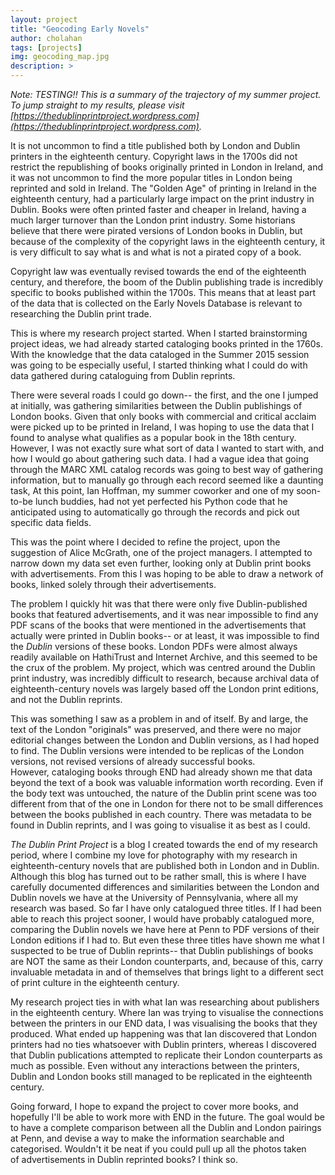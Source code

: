 ```yaml
---
layout: project
title: "Geocoding Early Novels"
author: cholahan
tags: [projects]
img: geocoding_map.jpg
description: >
---
```


_Note: TESTING!! This is a summary of the trajectory of my summer project. To jump straight to my results, please visit [https://thedublinprintproject.wordpress.com](https://thedublinprintproject.wordpress.com)._

It is not uncommon to find a title published both by London and Dublin printers in the eighteenth century. Copyright laws in the 1700s did not restrict the republishing of books originally printed in London in Ireland, and it was not uncommon to find the more popular titles in London being reprinted and sold in Ireland. The "Golden Age" of printing in Ireland in the eighteenth century, had a particularly large impact on the print industry in Dublin. Books were often printed faster and cheaper in Ireland, having a much larger turnover than the London print industry. Some historians believe that there were pirated versions of London books in Dublin, but because of the complexity of the copyright laws in the eighteenth century, it is very difficult to say what is and what is not a pirated copy of a book.

Copyright law was eventually revised towards the end of the eighteenth century, and therefore, the boom of the Dublin publishing trade is incredibly specific to books published within the 1700s. This means that at least part of the data that is collected on the Early Novels Database is relevant to researching the Dublin print trade.

This is where my research project started. When I started brainstorming project ideas, we had already started cataloging books printed in the 1760s. With the knowledge that the data cataloged in the Summer 2015 session was going to be especially useful, I started thinking what I could do with data gathered during cataloguing from Dublin reprints.

There were several roads I could go down-- the first, and the one I jumped at initially, was gathering similarities between the Dublin publishings of London books. Given that only books with commercial and critical acclaim were picked up to be printed in Ireland, I was hoping to use the data that I found to analyse what qualifies as a popular book in the 18th century. However, I was not exactly sure what sort of data I wanted to start with, and how I would go about gathering such data. I had a vague idea that going through the MARC XML catalog records was going to best way of gathering information, but to manually go through each record seemed like a daunting task, At this point, Ian Hoffman, my summer coworker and one of my soon-to-be lunch buddies, had not yet perfected his Python code that he anticipated using to automatically go through the records and pick out specific data fields.

This was the point where I decided to refine the project, upon the suggestion of Alice McGrath, one of the project managers. I attempted to narrow down my data set even further, looking only at Dublin print books with advertisements. From this I was hoping to be able to draw a network of books, linked solely through their advertisements.

The problem I quickly hit was that there were only five Dublin-published books that featured advertisements, and it was near impossible to find any PDF scans of the books that were mentioned in the advertisements that actually were printed in Dublin books-- or at least, it was impossible to find the _Dublin_ versions of these books. London PDFs were almost always readily available on HathiTrust and Internet Archive, and this seemed to be the crux of the problem. My project, which was centred around the Dublin print industry, was incredibly difficult to research, because archival data of eighteenth-century novels was largely based off the London print editions, and not the Dublin reprints.

This was something I saw as a problem in and of itself. By and large, the text of the London "originals" was preserved, and there were no major editorial changes between the London and Dublin versions, as I had hoped to find. The Dublin versions were intended to be replicas of the London versions, not revised versions of already successful books. However, cataloging books through END had already shown me that data beyond the text of a book was valuable information worth recording. Even if the body text was untouched, the nature of the Dublin print scene was too different from that of the one in London for there not to be small differences between the books published in each country. There was metadata to be found in Dublin reprints, and I was going to visualise it as best as I could.

_The Dublin Print Project_ is a blog I created towards the end of my research period, where I combine my love for photography with my research in eighteenth-century novels that are published both in London and in Dublin. Although this blog has turned out to be rather small, this is where I have carefully documented differences and similarities between the London and Dublin novels we have at the University of Pennsylvania, where all my research was based. So far I have only catalogued three titles. If I had been able to reach this project sooner, I would have probably catalogued more, comparing the Dublin novels we have here at Penn to PDF versions of their London editions if I had to. But even these three titles have shown me what I suspected to be true of Dublin reprints-- that Dublin publishings of books are NOT the same as their London counterparts, and, because of this, carry invaluable metadata in and of themselves that brings light to a different sect of print culture in the eighteenth century.

My research project ties in with what Ian was researching about publishers in the eighteenth century. Where Ian was trying to visualise the connections between the printers in our END data, I was visualising the books that they produced. What ended up happening was that Ian discovered that London printers had no ties whatsoever with Dublin printers, whereas I discovered that Dublin publications attempted to replicate their London counterparts as much as possible. Even without any interactions between the printers, Dublin and London books still managed to be replicated in the eighteenth century.

Going forward, I hope to expand the project to cover more books, and hopefully I'll be able to work more with END in the future. The goal would be to have a complete comparison between all the Dublin and London pairings at Penn, and devise a way to make the information searchable and categorised. Wouldn't it be neat if you could pull up all the photos taken of advertisements in Dublin reprinted books? I think so.
